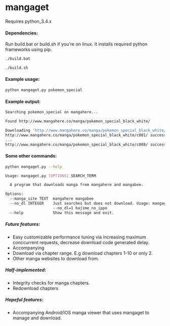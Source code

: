 mangaget
===========

Requires python_3.4.x

#### Dependencies:

Run build.bat or build.sh if you're on linux. It installs required python frameworks using pip.
```bash
./build.bat
```

```bash
./build.sh
```

#### Example usage:
```bash
python mangaget.py pokemon_special
```

#### Example output:
```bash
Searching pokemon_special on mangahere...

Found http://www.mangahere.co/manga/pokemon_special_black_white/

Downloading 'http://www.mangahere.co/manga/pokemon_special_black_white/'...
http://www.mangahere.co/manga/pokemon_special_black_white/c001/ successfully downloaded.
...
http://www.mangahere.co/manga/pokemon_special_black_white/c008/ successfully downloaded.
```

#### Some other commands:
```bash
python mangaget.py --help
```

```bash
Usage: mangaget.py [OPTIONS] SEARCH_TERM

  A program that downloads manga from mangahere and mangabee.

Options:
  --manga_site TEXT  mangahere mangabee
  --no_dl INTEGER    Just searches but does not download. Usage: mangaget
                     --no_dl=1 hajime_no_ippo
  --help             Show this message and exit.
```

##### Future features:
* Easy customizable performance tuning via increasing maximum conccurrent requests, decrease download code generated delay.
* Accompanying
* Download via chapter range. E.g download chapters 1-10 or only 2.
* Other manga websites to download from.

##### Half-implemented:
* Integrity checks for manga chapters.
* Redownload chapters

##### Hopeful features:
* Accompanying Android/IOS manga viewer that uses mangaget to manage and download.

